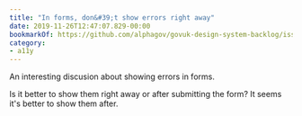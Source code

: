 ```yaml
---
title: "In forms, don&#39;t show errors right away"
date: 2019-11-26T12:47:07.829-00:00
bookmarkOf: https://github.com/alphagov/govuk-design-system-backlog/issues/47#issuecomment-454958773
category:
- a11y
---
```

An interesting discusion about showing errors in forms.

Is it better to show them right away or after submitting the form?
It seems it's better to show them after.
